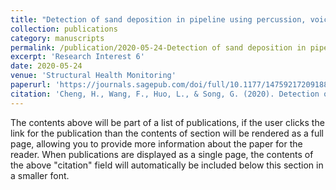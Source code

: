 ```yaml
---
title: "Detection of sand deposition in pipeline using percussion, voice recognition, and support vector machine"
collection: publications
category: manuscripts
permalink: /publication/2020-05-24-Detection of sand deposition in pipeline using percussion, voice recognition, and support vector machine
excerpt: 'Research Interest 6'
date: 2020-05-24
venue: 'Structural Health Monitoring'
paperurl: 'https://journals.sagepub.com/doi/full/10.1177/1475921720918890'
citation: 'Cheng, H., Wang, F., Huo, L., & Song, G. (2020). Detection of sand deposition in pipeline using percussion, voice recognition, and support vector machine. Structural Health Monitoring, 19(6), 2075-2090.'
---
```


The contents above will be part of a list of publications, if the user clicks the link for the publication than the contents of section will be rendered as a full page, allowing you to provide more information about the paper for the reader. When publications are displayed as a single page, the contents of the above "citation" field will automatically be included below this section in a smaller font.
